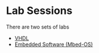 # Lab Sessions

There are two sets of labs

* [VHDL](./Topics-01-VHDL/README.MD)
* [Embedded Software (Mbed-OS)](./Topics-02-mbed/README.MD)




